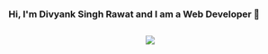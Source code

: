### Hi, I'm Divyank Singh Rawat and I am a Web Developer 👋

<h2 align="center"><img src="https://www.canva.com/design/DAE2848dExA/urs-BmNtxGqYnj4vq9gSCw/view?utm_content=DAE2848dExA&utm_campaign=designshare&utm_medium=link&utm_source=shareyourdesignpanel"></h2>
